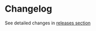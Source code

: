 # Changelog

See detailed changes in [releases section](https://github.com/master-co/package/releases)
